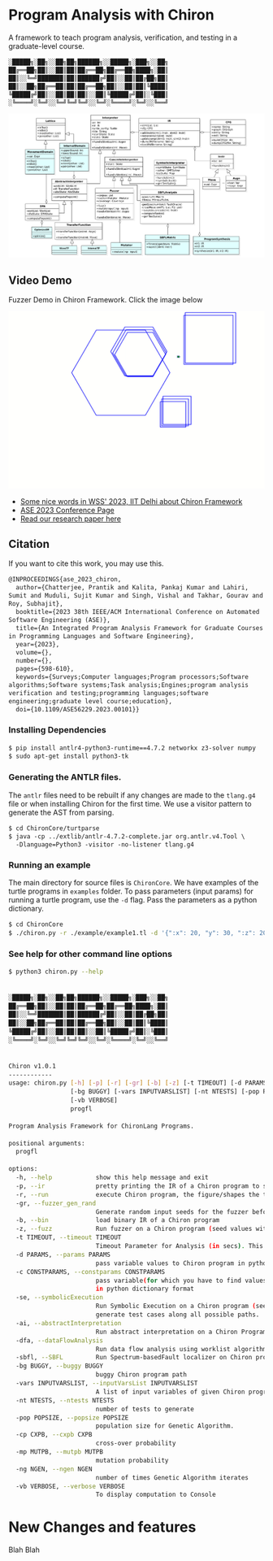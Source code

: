 # Program Analysis with Chiron

A framework to teach program analysis, verification, and testing in a graduate-level course.

```
░█████╗░██╗░░██╗██╗██████╗░░█████╗░███╗░░██╗
██╔══██╗██║░░██║██║██╔══██╗██╔══██╗████╗░██║
██║░░╚═╝███████║██║██████╔╝██║░░██║██╔██╗██║
██║░░██╗██╔══██║██║██╔══██╗██║░░██║██║╚████║
╚█████╔╝██║░░██║██║██║░░██║╚█████╔╝██║░╚███║
░╚════╝░╚═╝░░╚═╝╚═╝╚═╝░░╚═╝░╚════╝░╚═╝░░╚══╝
```
[![Architecture Diagram](./assets/Architecture_Digram.png)](./assets/Architecture_Digram.png)

## Video Demo 

Fuzzer Demo in Chiron Framework. Click the image below

<a href="https://raw.githubusercontent.com/PRAISE-group/Chiron-Framework/master/assets/Fuzzer_Demo.mp4" title="Link Title"><img src="https://raw.githubusercontent.com/PRAISE-group/Chiron-Framework/master/assets/Screenshot%20from%202025-01-16%2012-34-51.png" alt="Alternate Text" /></a>

- [Some nice words in WSS' 2023, IIT Delhi about Chiron Framework](https://www.linkedin.com/posts/ashupdsce_wss-wss2023-iitd-activity-7150851909581463553-bJ6-?utm_source=share&utm_medium=member_desktop)
- [ASE 2023 Conference Page](https://conf.researchr.org/details/ase-2023/ase-2023-papers/117/An-Integrated-Program-Analysis-Framework-for-Graduate-Courses-in-Programming-Language)
- [Read our research paper here](https://ieeexplore.ieee.org/document/10298417)

## Citation 

If you want to cite this work, you may use this.

```
@INPROCEEDINGS{ase_2023_chiron,
  author={Chatterjee, Prantik and Kalita, Pankaj Kumar and Lahiri, Sumit and Muduli, Sujit Kumar and Singh, Vishal and Takhar, Gourav and Roy, Subhajit},
  booktitle={2023 38th IEEE/ACM International Conference on Automated Software Engineering (ASE)}, 
  title={An Integrated Program Analysis Framework for Graduate Courses in Programming Languages and Software Engineering}, 
  year={2023},
  volume={},
  number={},
  pages={598-610},
  keywords={Surveys;Computer languages;Program processors;Software algorithms;Software systems;Task analysis;Engines;program analysis verification and testing;programming languages;software engineering;graduate level course;education},
  doi={10.1109/ASE56229.2023.00101}}
```
### Installing Dependencies

```bash
$ pip install antlr4-python3-runtime==4.7.2 networkx z3-solver numpy 
$ sudo apt-get install python3-tk
```

### Generating the ANTLR files.

The `antlr` files need to be rebuilt if any changes are made to the `tlang.g4` file or when installing Chiron for the first time.
We use a visitor pattern to generate the AST from parsing. 

```
$ cd ChironCore/turtparse
$ java -cp ../extlib/antlr-4.7.2-complete.jar org.antlr.v4.Tool \
  -Dlanguage=Python3 -visitor -no-listener tlang.g4
```

### Running an example

The main directory for source files is `ChironCore`. We have examples of the turtle programs in `examples` folder.
To pass parameters (input params) for running a turtle program, use the `-d` flag. Pass the parameters as a python dictionary. 

```bash
$ cd ChironCore
$ ./chiron.py -r ./example/example1.tl -d '{":x": 20, "y": 30, ":z": 20, ":p": 40}'
```

### See help for other command line options

```bash
$ python3 chiron.py --help


░█████╗░██╗░░██╗██╗██████╗░░█████╗░███╗░░██╗
██╔══██╗██║░░██║██║██╔══██╗██╔══██╗████╗░██║
██║░░╚═╝███████║██║██████╔╝██║░░██║██╔██╗██║
██║░░██╗██╔══██║██║██╔══██╗██║░░██║██║╚████║
╚█████╔╝██║░░██║██║██║░░██║╚█████╔╝██║░╚███║
░╚════╝░╚═╝░░╚═╝╚═╝╚═╝░░╚═╝░╚════╝░╚═╝░░╚══╝


Chiron v1.0.1
------------
usage: chiron.py [-h] [-p] [-r] [-gr] [-b] [-z] [-t TIMEOUT] [-d PARAMS] [-c CONSTPARAMS] [-se] [-ai] [-dfa] [-sbfl]
                 [-bg BUGGY] [-vars INPUTVARSLIST] [-nt NTESTS] [-pop POPSIZE] [-cp CXPB] [-mp MUTPB] [-ng NGEN]
                 [-vb VERBOSE]
                 progfl

Program Analysis Framework for ChironLang Programs.

positional arguments:
  progfl

options:
  -h, --help            show this help message and exit
  -p, --ir              pretty printing the IR of a Chiron program to stdout (terminal)
  -r, --run             execute Chiron program, the figure/shapes the turle draws is shown in a UI.
  -gr, --fuzzer_gen_rand
                        Generate random input seeds for the fuzzer before fuzzing starts.
  -b, --bin             load binary IR of a Chiron program
  -z, --fuzz            Run fuzzer on a Chiron program (seed values with '-d' or '--params' flag needed.)
  -t TIMEOUT, --timeout TIMEOUT
                        Timeout Parameter for Analysis (in secs). This is the total timeout.
  -d PARAMS, --params PARAMS
                        pass variable values to Chiron program in python dictionary format
  -c CONSTPARAMS, --constparams CONSTPARAMS
                        pass variable(for which you have to find values using circuit equivalence) values to Chiron program
                        in python dictionary format
  -se, --symbolicExecution
                        Run Symbolic Execution on a Chiron program (seed values with '-d' or '--params' flag needed) to
                        generate test cases along all possible paths.
  -ai, --abstractInterpretation
                        Run abstract interpretation on a Chiron Program.
  -dfa, --dataFlowAnalysis
                        Run data flow analysis using worklist algorithm on a Chiron Program.
  -sbfl, --SBFL         Run Spectrum-basedFault localizer on Chiron program
  -bg BUGGY, --buggy BUGGY
                        buggy Chiron program path
  -vars INPUTVARSLIST, --inputVarsList INPUTVARSLIST
                        A list of input variables of given Chiron program
  -nt NTESTS, --ntests NTESTS
                        number of tests to generate
  -pop POPSIZE, --popsize POPSIZE
                        population size for Genetic Algorithm.
  -cp CXPB, --cxpb CXPB
                        cross-over probability
  -mp MUTPB, --mutpb MUTPB
                        mutation probability
  -ng NGEN, --ngen NGEN
                        number of times Genetic Algorithm iterates
  -vb VERBOSE, --verbose VERBOSE
                        To display computation to Console

```

# New Changes and features 

Blah Blah

